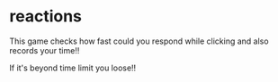 # reactions

This game checks how fast could you respond while clicking and also records your time!!

If it's beyond time limit you loose!!
